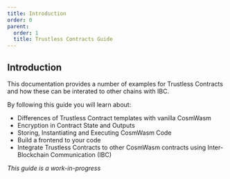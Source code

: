 ```yaml
---
title: Introduction
order: 0
parent:
  order: 1
  title: Trustless Contracts Guide
---
```


## Introduction

This documentation provides a number of examples for Trustless Contracts and how these can be interated to other chains with IBC.

By following this guide you will learn about:

* Differences of Trustless Contract templates with vanilla CosmWasm
* Encryption in Contract State and Outputs
* Storing, Instantiating and Executing CosmWasm Code
* Build a frontend to your code
* Integrate Trustless Contracts to other CosmWasm contracts using Inter-Blockchain Communication (IBC)

*This guide is a work-in-progress*
